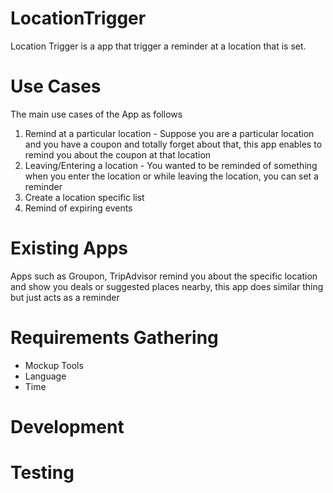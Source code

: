# LocationTrigger
Location Trigger is a app that trigger a reminder at a location that is set. 

# Use Cases
The main use cases of the App as follows
  1. Remind at a particular location
    - Suppose you are a particular location and you have a coupon and totally forget about that, this app enables to
      remind you about the coupon at that location 
  2. Leaving/Entering a location
    - You wanted to be reminded of something when you enter the location or while leaving the location, you can set a      reminder
  3. Create a location specific list 
  4. Remind of expiring events 
  
# Existing Apps
  Apps such as Groupon, TripAdvisor remind you about the specific location and show you deals or suggested places nearby, this app does similar thing but just acts as a reminder

# Requirements Gathering
  - Mockup Tools
  - Language
  - Time 
# Development
# Testing 
